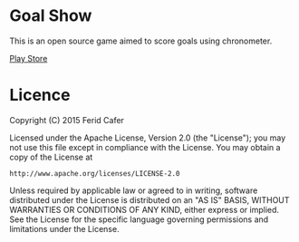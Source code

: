 # Goal Show

This is an open source game aimed to score goals using chronometer.

[Play Store](https://play.google.com/store/apps/details?id=com.ferid.app.goalshow)


# Licence

Copyright (C) 2015 Ferid Cafer

Licensed under the Apache License, Version 2.0 (the "License");
you may not use this file except in compliance with the License.
You may obtain a copy of the License at

    http://www.apache.org/licenses/LICENSE-2.0

Unless required by applicable law or agreed to in writing, software
distributed under the License is distributed on an "AS IS" BASIS,
WITHOUT WARRANTIES OR CONDITIONS OF ANY KIND, either express or implied.
See the License for the specific language governing permissions and
limitations under the License.